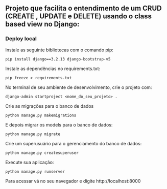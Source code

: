 ## Projeto que facilita o entendimento de um CRUD (CREATE , UPDATE e DELETE) usando o class based view no Django:

### Deploy local
Instale as seguinte bibliotecas com o comando pip:

`pip install django==3.2.13 django-bootstrap-v5`

Instale as dependências no requirements.txt:

`pip freeze > requirements.txt`

No terminal de seu ambiente de desenvolvimento, crie o projeto com:

`django-admin startproject <nome_do_seu_projeto> .`

Crie as migrações para o banco de dados

`python manage.py makemigrations`

E depois migrar os models para o banco de dados:

`python manage.py migrate`

Crie um superusuário para o gerenciamento do banco de dados:

`python manage.py createsuperuser`

Execute sua aplicação:

`python manage.py runserver`

Para acessar vá no seu navegador e digite http://localhost:8000
